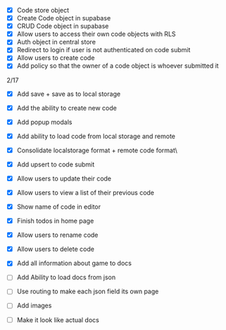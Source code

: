 - [x] Code store object
- [x] Create Code object in supabase
- [x] CRUD Code object in supabase
- [x] Allow users to access their own code objects with RLS
- [x] Auth object in central store
- [x] Redirect to login if user is not authenticated on code submit
- [x] Allow users to create code
- [x] Add policy so that the owner of a code object is whoever submitted it

2/17
- [x] Add save + save as to local storage
- [x] Add the ability to create new code
- [x] Add popup modals
- [x] Add ability to load code from local storage and remote
- [x] Consolidate localstorage format + remote code format\
- [x] Add upsert to code submit
- [x] Allow users to update their code
- [x] Allow users to view a list of their previous code
- [x] Show name of code in editor
- [x] Finish todos in home page
- [x] Allow users to rename code
- [x] Allow users to delete code


- [x] Add all information about game to docs
- [ ] Add Ability to load docs from json
- [ ] Use routing to make each json field its own page
- [ ] Add images
- [ ] Make it look like actual docs
